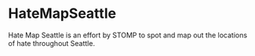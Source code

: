 # HateMapSeattle
Hate Map Seattle is an effort by STOMP to spot and map out the locations of hate throughout Seattle.
